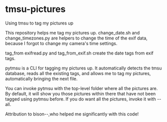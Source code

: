 # tmsu-pictures

Using tmsu to tag my pictures up

This repository helps me tag my pictures up. 
change_date.sh and change_timezones.py are helpers to change the time of the exif data, because I forgot to change my camera's time settings.

tag_from exifread.py and tag_from_exif.sh create the date tags from exif tags.

pytmsu is a CLI for tagging my pictures up. It automatically detects the tmsu database, reads all the existing tags, and allows me to tag my pictures, automatically bringing the next file.

You can invoke pytmsu with the top-level folder where all the pictures are. By default, it will show you those pictures within there that have not been tagged using pytmsu before. If you do want all the pictures, invoke it with --all. 

Attribution to bison--,who helped me significantly with this code!
